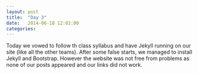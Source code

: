 ```yaml
---
layout: post
title:  "Day 3"
date:   2014-06-18 12:02:00
categories:
---
```


Today we vowed to follow th class syllabus and have Jekyll running on our site (like all the other teams). After some false starts, we managed to install Jekyll and Bootstrap. However the website was not free from problems as none of our posts appeared and our links did not work.


